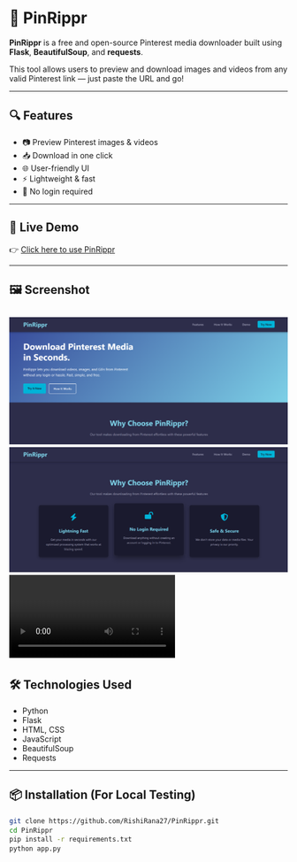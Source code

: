 # 📌 PinRippr

**PinRippr** is a free and open-source Pinterest media downloader built using **Flask**, **BeautifulSoup**, and **requests**.

This tool allows users to preview and download images and videos from any valid Pinterest link — just paste the URL and go!

---

## 🔍 Features

- 📷 Preview Pinterest images & videos
- 📥 Download in one click
- 🌐 User-friendly UI
- ⚡ Lightweight & fast
- 🔐 No login required

---

## 🚀 Live Demo

👉 [Click here to use PinRippr]()

---

## 🖼️ Screenshot

![PinRippr Home](1st.png)
![PinRippr](2nd.png)
![PinRippr Demo](Demo.mp4)
---

## 🛠️ Technologies Used

- Python
- Flask
- HTML, CSS
- JavaScript
- BeautifulSoup
- Requests

---

## 📦 Installation (For Local Testing)

```bash
git clone https://github.com/RishiRana27/PinRippr.git
cd PinRippr
pip install -r requirements.txt
python app.py
